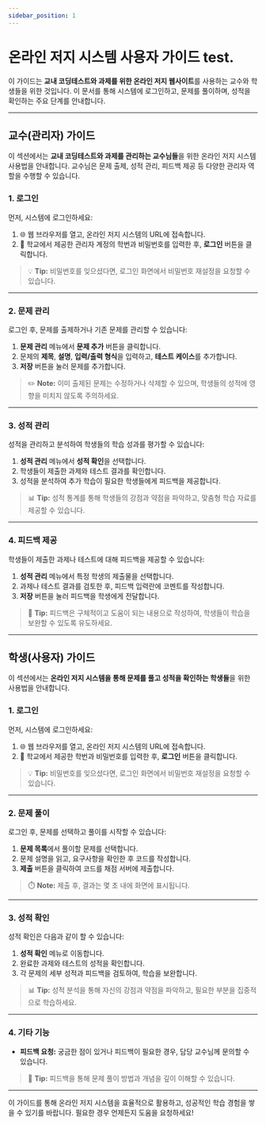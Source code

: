 ```yaml
---
sidebar_position: 1
---
```


# 온라인 저지 시스템 사용자 가이드 test.

이 가이드는 **교내 코딩테스트와 과제를 위한 온라인 저지 웹사이트**를 사용하는 교수와 학생들을 위한 것입니다. 이 문서를 통해 시스템에 로그인하고, 문제를 풀이하며, 성적을 확인하는 주요 단계를 안내합니다.

---

## 교수(관리자) 가이드

이 섹션에서는 **교내 코딩테스트와 과제를 관리하는 교수님들**을 위한 온라인 저지 시스템 사용법을 안내합니다. 교수님은 문제 출제, 성적 관리, 피드백 제공 등 다양한 관리자 역할을 수행할 수 있습니다.

### 1. 로그인

먼저, 시스템에 로그인하세요:

1. 🌐 웹 브라우저를 열고, 온라인 저지 시스템의 URL에 접속합니다.
2. 🔑 학교에서 제공한 관리자 계정의 학번과 비밀번호를 입력한 후, **로그인** 버튼을 클릭합니다.

> 💡 **Tip:** 비밀번호를 잊으셨다면, 로그인 화면에서 비밀번호 재설정을 요청할 수 있습니다.

---

### 2. 문제 관리

로그인 후, 문제를 출제하거나 기존 문제를 관리할 수 있습니다:

1. **문제 관리** 메뉴에서 **문제 추가** 버튼을 클릭합니다.
2. 문제의 **제목**, **설명**, **입력/출력 형식**을 입력하고, **테스트 케이스**를 추가합니다.
3. **저장** 버튼을 눌러 문제를 추가합니다.

> ✏️ **Note:** 이미 출제된 문제는 수정하거나 삭제할 수 있으며, 학생들의 성적에 영향을 미치지 않도록 주의하세요.

---

### 3. 성적 관리

성적을 관리하고 분석하여 학생들의 학습 성과를 평가할 수 있습니다:

1. **성적 관리** 메뉴에서 **성적 확인**을 선택합니다.
2. 학생들이 제출한 과제와 테스트 결과를 확인합니다.
3. 성적을 분석하여 추가 학습이 필요한 학생들에게 피드백을 제공합니다.

> 📊 **Tip:** 성적 통계를 통해 학생들의 강점과 약점을 파악하고, 맞춤형 학습 자료를 제공할 수 있습니다.

---

### 4. 피드백 제공

학생들이 제출한 과제나 테스트에 대해 피드백을 제공할 수 있습니다:

1. **성적 관리** 메뉴에서 특정 학생의 제출물을 선택합니다.
2. 과제나 테스트 결과를 검토한 후, 피드백 입력란에 코멘트를 작성합니다.
3. **저장** 버튼을 눌러 피드백을 학생에게 전달합니다.

> 📝 **Tip:** 피드백은 구체적이고 도움이 되는 내용으로 작성하여, 학생들이 학습을 보완할 수 있도록 유도하세요.

---

## 학생(사용자) 가이드

이 섹션에서는 **온라인 저지 시스템을 통해 문제를 풀고 성적을 확인하는 학생들**을 위한 사용법을 안내합니다.

### 1. 로그인

먼저, 시스템에 로그인하세요:

1. 🌐 웹 브라우저를 열고, 온라인 저지 시스템의 URL에 접속합니다.
2. 🔑 학교에서 제공한 학번과 비밀번호를 입력한 후, **로그인** 버튼을 클릭합니다.

> 💡 **Tip:** 비밀번호를 잊으셨다면, 로그인 화면에서 비밀번호 재설정을 요청할 수 있습니다.

---

### 2. 문제 풀이

로그인 후, 문제를 선택하고 풀이를 시작할 수 있습니다:

1. **문제 목록**에서 풀이할 문제를 선택합니다.
2. 문제 설명을 읽고, 요구사항을 확인한 후 코드를 작성합니다.
3. **제출** 버튼을 클릭하여 코드를 채점 서버에 제출합니다.

> ⏱️ **Note:** 제출 후, 결과는 몇 초 내에 화면에 표시됩니다.

---

### 3. 성적 확인

성적 확인은 다음과 같이 할 수 있습니다:

1. **성적 확인** 메뉴로 이동합니다.
2. 완료한 과제와 테스트의 성적을 확인합니다.
3. 각 문제의 세부 성적과 피드백을 검토하여, 학습을 보완합니다.

> 📊 **Tip:** 성적 분석을 통해 자신의 강점과 약점을 파악하고, 필요한 부분을 집중적으로 학습하세요.

---

### 4. 기타 기능

- **피드백 요청:** 궁금한 점이 있거나 피드백이 필요한 경우, 담당 교수님께 문의할 수 있습니다.

> 📝 **Tip:** 피드백을 통해 문제 풀이 방법과 개념을 깊이 이해할 수 있습니다.

---

이 가이드를 통해 온라인 저지 시스템을 효율적으로 활용하고, 성공적인 학습 경험을 쌓을 수 있기를 바랍니다. 필요한 경우 언제든지 도움을 요청하세요!
